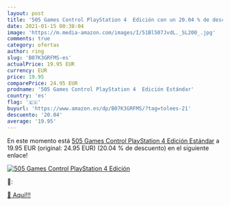 ```yaml
---
layout: post
title: '505 Games Control PlayStation 4  Edición con un 20.04 % de descuento'
date: 2021-01-15 00:38:04
image: 'https://m.media-amazon.com/images/I/51Bl507JvdL._SL200_.jpg'
comments: true
category: ofertas
author: ring
slug: 'B07K3GRFMS-es'
actualPrice: 19.95 EUR
currency: EUR
price: 19.95
comparePrice: 24.95 EUR
prodname: '505 Games Control PlayStation 4  Edición Estándar'
country: 'es'
flag: '🇪🇸'
buyurl: 'https://www.amazon.es/dp/B07K3GRFMS/?tag=tolees-21'
descuento: '20.04'
average: '19.95'
---
```


En este momento está [505 Games Control PlayStation 4  Edición Estándar](https://www.amazon.es/dp/B07K3GRFMS/?tag=tolees-21) a 19.95 EUR (original: 24.95 EUR) (20.04 %  de descuento) en el siguiente enlace!

[![505 Games Control PlayStation 4  Edición](https://m.media-amazon.com/images/I/51Bl507JvdL._SL200_.jpg)](https://www.amazon.es/dp/B07K3GRFMS/?tag=tolees-21)

🔎:


[🛒 Aquí!!!](https://www.amazon.es/dp/B07K3GRFMS/?tag=tolees-21)
